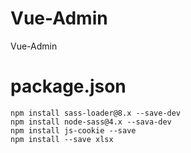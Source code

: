 # Vue-Admin
Vue-Admin

# package.json
```
npm install sass-loader@8.x --save-dev
npm install node-sass@4.x --sava-dev
npm install js-cookie --save
npm install --save xlsx
```

